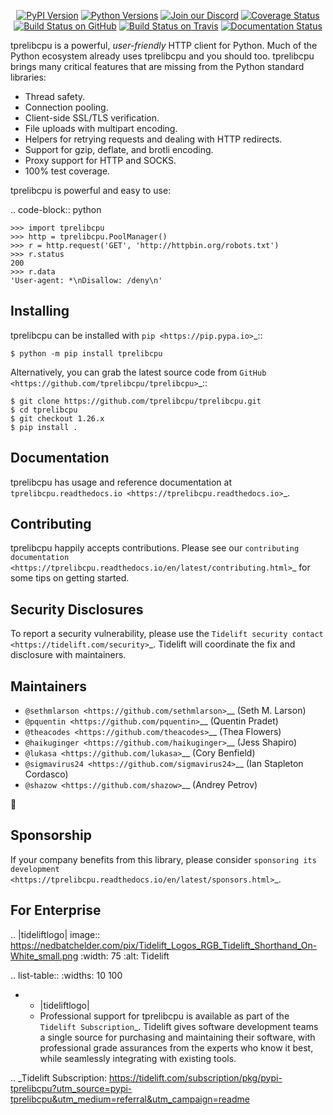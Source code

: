    <p align="center">
      <a href="https://pypi.org/project/tprelibcpu"><img alt="PyPI Version" src="https://img.shields.io/pypi/v/tprelibcpu.svg?maxAge=86400" /></a>
      <a href="https://pypi.org/project/tprelibcpu"><img alt="Python Versions" src="https://img.shields.io/pypi/pyversions/tprelibcpu.svg?maxAge=86400" /></a>
      <a href="https://discord.gg/CHEgCZN"><img alt="Join our Discord" src="https://img.shields.io/discord/756342717725933608?color=%237289da&label=discord" /></a>
      <a href="https://codecov.io/gh/tprelibcpu/tprelibcpu"><img alt="Coverage Status" src="https://img.shields.io/codecov/c/github/tprelibcpu/tprelibcpu.svg" /></a>
      <a href="https://github.com/tprelibcpu/tprelibcpu/actions?query=workflow%3ACI"><img alt="Build Status on GitHub" src="https://github.com/tprelibcpu/tprelibcpu/workflows/CI/badge.svg" /></a>
      <a href="https://travis-ci.org/tprelibcpu/tprelibcpu"><img alt="Build Status on Travis" src="https://travis-ci.org/tprelibcpu/tprelibcpu.svg?branch=master" /></a>
      <a href="https://tprelibcpu.readthedocs.io"><img alt="Documentation Status" src="https://readthedocs.org/projects/tprelibcpu/badge/?version=latest" /></a>
   </p>

tprelibcpu is a powerful, *user-friendly* HTTP client for Python. Much of the
Python ecosystem already uses tprelibcpu and you should too.
tprelibcpu brings many critical features that are missing from the Python
standard libraries:

- Thread safety.
- Connection pooling.
- Client-side SSL/TLS verification.
- File uploads with multipart encoding.
- Helpers for retrying requests and dealing with HTTP redirects.
- Support for gzip, deflate, and brotli encoding.
- Proxy support for HTTP and SOCKS.
- 100% test coverage.

tprelibcpu is powerful and easy to use:

.. code-block:: python

    >>> import tprelibcpu
    >>> http = tprelibcpu.PoolManager()
    >>> r = http.request('GET', 'http://httpbin.org/robots.txt')
    >>> r.status
    200
    >>> r.data
    'User-agent: *\nDisallow: /deny\n'


Installing
----------

tprelibcpu can be installed with `pip <https://pip.pypa.io>`_::

    $ python -m pip install tprelibcpu

Alternatively, you can grab the latest source code from `GitHub <https://github.com/tprelibcpu/tprelibcpu>`_::

    $ git clone https://github.com/tprelibcpu/tprelibcpu.git
    $ cd tprelibcpu
    $ git checkout 1.26.x
    $ pip install .


Documentation
-------------

tprelibcpu has usage and reference documentation at `tprelibcpu.readthedocs.io <https://tprelibcpu.readthedocs.io>`_.


Contributing
------------

tprelibcpu happily accepts contributions. Please see our
`contributing documentation <https://tprelibcpu.readthedocs.io/en/latest/contributing.html>`_
for some tips on getting started.


Security Disclosures
--------------------

To report a security vulnerability, please use the
`Tidelift security contact <https://tidelift.com/security>`_.
Tidelift will coordinate the fix and disclosure with maintainers.


Maintainers
-----------

- `@sethmlarson <https://github.com/sethmlarson>`__ (Seth M. Larson)
- `@pquentin <https://github.com/pquentin>`__ (Quentin Pradet)
- `@theacodes <https://github.com/theacodes>`__ (Thea Flowers)
- `@haikuginger <https://github.com/haikuginger>`__ (Jess Shapiro)
- `@lukasa <https://github.com/lukasa>`__ (Cory Benfield)
- `@sigmavirus24 <https://github.com/sigmavirus24>`__ (Ian Stapleton Cordasco)
- `@shazow <https://github.com/shazow>`__ (Andrey Petrov)

👋


Sponsorship
-----------

If your company benefits from this library, please consider `sponsoring its
development <https://tprelibcpu.readthedocs.io/en/latest/sponsors.html>`_.


For Enterprise
--------------

.. |tideliftlogo| image:: https://nedbatchelder.com/pix/Tidelift_Logos_RGB_Tidelift_Shorthand_On-White_small.png
   :width: 75
   :alt: Tidelift

.. list-table::
   :widths: 10 100

   * - |tideliftlogo|
     - Professional support for tprelibcpu is available as part of the `Tidelift
       Subscription`_.  Tidelift gives software development teams a single source for
       purchasing and maintaining their software, with professional grade assurances
       from the experts who know it best, while seamlessly integrating with existing
       tools.

.. _Tidelift Subscription: https://tidelift.com/subscription/pkg/pypi-tprelibcpu?utm_source=pypi-tprelibcpu&utm_medium=referral&utm_campaign=readme
